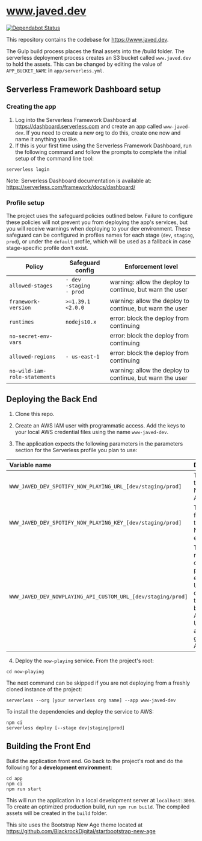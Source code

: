 # www.javed.dev

[![Dependabot Status](https://api.dependabot.com/badges/status?host=github&repo=akhtarja/www.javed.dev)](https://dependabot.com)

This repository contains the codebase for https://www.javed.dev.

The Gulp build process places the final assets into the /build folder. The serverless deployment process creates an S3 bucket called `www.javed.dev` to hold the assets. This can be changed by editing the value of `APP_BUCKET_NAME` in `app/serverless.yml`.

## Serverless Framework Dashboard setup
### Creating the app
1. Log into the Serverless Framework Dashboard at https://dashboard.serverless.com and create an app called `www-javed-dev`. If you need to create a new org to do this, create one now and name it anything you like.
2. If this is your first time using the Serverless Framework Dashboard, run the following command and follow the prompts to complete the initial setup of the command line tool:
```
serverless login
```
Note: Serverless Dashboard documentation is available at: https://serverless.com/framework/docs/dashboard/
### Profile setup
The project uses the safeguard policies outlined below. Failure to configure these policies will not prevent you from deploying the app's services, but you will receive warnings when deploying to your dev environment. These safeguard can be configured in profiles names for each stage (`dev`, `staging`, `prod`), or under the `default` profile, which will be used as a fallback in case stage-specific profile don't exist.

|Policy|Safeguard config|Enforcement level|
|---|---|---|
|`allowed-stages`|`- dev`<br>`-staging`<br>`- prod`|warning: allow the deploy to continue, but warn the user|
|`framework-version`|`>=1.39.1 <2.0.0`|warning: allow the deploy to continue, but warn the user|
|`runtimes`|`nodejs10.x`|error: block the deploy from continuing|
|`no-secret-env-vars`||error: block the deploy from continuing|
|`allowed-regions`|`- us-east-1`|error: block the deploy from continuing|
|`no-wild-iam-role-statements`||warning: allow the deploy to continue, but warn the user|

## Deploying the Back End
1. Clone this repo.

2. Create an AWS IAM user with programmatic access. Add the keys to your local AWS credential files using the name `www-javed-dev`.

3. The application expects the following parameters in the parameters section for the Serverless profile you plan to use:

| Variable name | Description |
| :--- | :--- |
| `WWW_JAVED_DEV_SPOTIFY_NOW_PLAYING_URL_[dev/staging/prod]` | The URL of the Spotify Now Playing API endpoint |
| `WWW_JAVED_DEV_SPOTIFY_NOW_PLAYING_KEY_[dev/staging/prod]` | The API key for use with the Spotify Now Playing endpoint |
| `WWW_JAVED_DEV_NOWPLAYING_API_CUSTOM_URL_[dev/staging/prod]` | The absolute root URL of a custom now playing endpoint URL, if desired. If this is left blank, the API endpoint URL will be automatically generated by AWS |

4. Deploy the `now-playing` service. From the project's root:
```
cd now-playing
```

The next command can be skipped if you are not deploying from a freshly cloned instance of the project:
```
serverless --org [your serverless org name] --app www-javed-dev
```

To install the dependencies and deploy the service to AWS:
```
npm ci
serverless deploy [--stage dev|staging|prod]
```

## Building the Front End
Build the application front end. Go back to the project's root and do the following for a **development environment**:
```
cd app
npm ci
npm run start
```
This will run the application in a local development server at `localhost:3000`. To create an optimized production build, run `npm run build`. The compiled assets will be created in the `build` folder.

This site uses the Bootstrap New Age theme located at https://github.com/BlackrockDigital/startbootstrap-new-age

